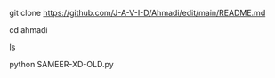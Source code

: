 git clone https://github.com/J-A-V-I-D/Ahmadi/edit/main/README.md

cd ahmadi

ls

python SAMEER-XD-OLD.py
